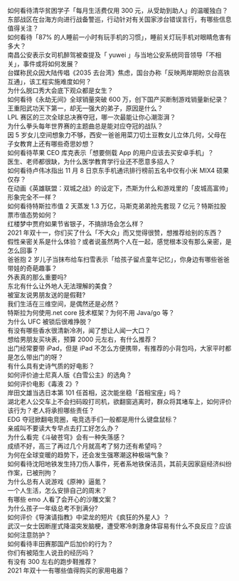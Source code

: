 如何看待清华贫困学子「每月生活费仅用 300 元，从受助到助人」的温暖独白？  
东部战区在台海方向进行战备警巡，行动针对有关国家涉台错误言行，有哪些信息值得关注？  
如何看待「87% 的人睡前一小时有玩手机的习惯」，睡前关灯玩手机对眼睛危害有多大？  
南昌公安表示女司机醉驾被查提及「 yuwei 」与当地公安系统同音领导「不相关」，事件或将如何发展？  
台媒称民众因大陆传唱《2035 去台湾》焦虑，国台办称「反映两岸期盼京台高铁互通」，该工程实施难度如何？  
为什么脱口秀大会底下观众都是女生？  
如何看待《永劫无间》全球销量突破 600 万，创下国产买断制游戏销量新纪录？  
王重阳武功天下第一，却无一强大的弟子，原因是什么？  
LPL 赛区的三次全球总决赛夺冠，哪一次最能让你心潮澎湃？  
为什么拳头每年世界赛的主题曲总是能对应夺冠的战队？  
因 5 岁女儿空间想象力不够，西安一爸爸用菜刀切土豆教女儿立体几何，父母在子女教育上还有哪些奇思妙想？  
如何看待苹果 CEO 库克表示「想要侧载 App 的用户应该去买安卓手机」？  
医生、老师都很缺，为什么医学教育学行业还不愿意多招人？  
如何看待卢伟冰指出 11 月 8 日京东手机通讯排行榜前五名中仅有小米 MIX4 硕果仅存？  
在动画《英雄联盟：双城之战》的设定下，杰斯为什么和游戏里的「皮城高富帅」形象完全不一样？  
如何看待特斯拉市值 2 天蒸发 1.3 万亿，马斯克弟弟抢先套现 7 亿元？特斯拉股票市值态势如何？  
红楼梦中贾府如果节省银子，不搞排场会怎么样？  
2021 年双十一，你们买了什么「不大众」而又觉得很赞，想推荐给别的东西？  
假性亲密关系是什么体验？或者说虽然两个人在一起，感觉根本没有那么亲密，是怎么回事？  
爸爸抱 2 岁儿子当抹布给车扫雪表示「给孩子留点童年记忆」，你身边有哪些爸爸带娃的奇葩趣事？  
外表真的那么重要吗?  
东北有什么让外地人无法理解的美食？  
被室友说男朋友送的是假鞋?  
我们生活在三维空间，是偶然还是必然？  
特斯拉为何使用.net core 技术框架？为何不用 Java/go 等？  
为什么 UFC 被锁后很难挣脱？  
有没有哪些香水很清新冷冽，闻了想让人闻一大口？  
想给男朋友买块表，预算 2000 元左右，有什么推荐？  
出门经常要带 iPad，但是 iPad 不怎么方便携带，有推荐的小背包吗，大家平时都是怎么带出门的呀？  
有什么具有史诗气质的好电影？  
如何评价迪士尼真人版《白雪公主》的选角？  
如何评价电影《毒液 2》?  
岸田文雄当选日本第 101 任首相，这次能坐稳「首相宝座」吗？  
湖北老人公交车上不会扫码殴打司机，欲翻窗逃离时，群众将其堵车上，如何评价该行为？老人将承担哪些责任？  
EDG 夺冠掀翻电竞圈，电竞选手们一般都是用什么键盘鼠标？  
亲戚叫不要读大专早点去打工好怎么办？  
为什么看完《斗破苍穹》会有一种失落感？  
成绩不好，高三了再过几个月就高考了努力还有希望吗？  
为何在全球变暖的趋势下，还会发生强寒潮这种极端气象？  
如何看待沈阳地铁发生持刀伤人事件，死者系地铁保洁员，其前夫因家庭经济纠纷作案，已被刑拘？  
为什么总有人说游戏《原神》逼氪？  
一个人生活，怎么安排自己的周末？  
有哪些 emo 人看了会开心的沙雕文案？  
为什么孩子一年级总考不到满分?  
如何评价《导演请指教》中梁龙的短片《疯狂的外星人》？  
武汉一女士因断崖式降温突发脑梗，遭受寒冷刺激身体容易有什么不良反应？应该如何注意防护？  
如何看待丰田赛那国产后加价的行为？  
你们有被陌生人说丑的经历吗？  
有没有 300 左右的跑步鞋推荐？  
2021 年双十一有哪些值得购买的家用电器？  
